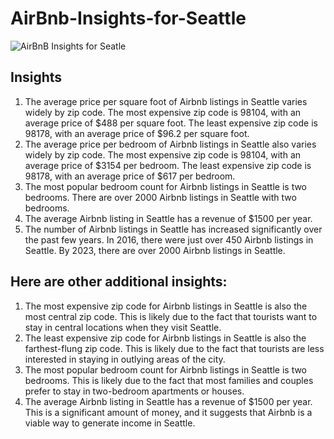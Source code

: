 # AirBnb-Insights-for-Seattle
![AirBnB Insights for Seatle](https://github.com/Lordleomax/AirBnb-Insights-for-Seattle/assets/131598329/03d497b8-ac09-4997-8183-e034a14606d9)

## Insights
1. The average price per square foot of Airbnb listings in Seattle varies widely by zip code. The most expensive zip code is 98104, with an average price of $488 per square foot. The least expensive zip code is 98178, with an average price of $96.2 per square foot.
2. The average price per bedroom of Airbnb listings in Seattle also varies widely by zip code. The most expensive zip code is 98104, with an average price of $3154 per bedroom. The least expensive zip code is 98178, with an average price of $617 per bedroom.
3. The most popular bedroom count for Airbnb listings in Seattle is two bedrooms. There are over 2000 Airbnb listings in Seattle with two bedrooms.
4. The average Airbnb listing in Seattle has a revenue of $1500 per year.
5. The number of Airbnb listings in Seattle has increased significantly over the past few years. In 2016, there were just over 450 Airbnb listings in Seattle. By 2023, there are over 2000 Airbnb listings in Seattle.

## Here are other additional insights:

1. The most expensive zip code for Airbnb listings in Seattle is also the most central zip code. This is likely due to the fact that tourists want to stay in central locations when they visit Seattle.
2. The least expensive zip code for Airbnb listings in Seattle is also the farthest-flung zip code. This is likely due to the fact that tourists are less interested in staying in outlying areas of the city.
3. The most popular bedroom count for Airbnb listings in Seattle is two bedrooms. This is likely due to the fact that most families and couples prefer to stay in two-bedroom apartments or houses.
4. The average Airbnb listing in Seattle has a revenue of $1500 per year. This is a significant amount of money, and it suggests that Airbnb is a viable way to generate income in Seattle.
